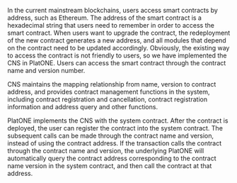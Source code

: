 In the current mainstream blockchains, users access smart contracts by address, such as Ethereum. The address of the smart contract is a hexadecimal string that users need to remember in order to access the smart contract. When users want to upgrade the contract, the redeployment of the new contract generates a new address, and all modules that depend on the contract need to be updated accordingly. Obviously, the existing way to access the contract is not friendly to users, so we have implemented the CNS in PlatONE. Users can access the smart contract through the contract name and version number.

CNS maintains the mapping relationship from name, version to contract address, and provides contract management functions in the system, including contract registration and cancellation, contract registration information and address query and other functions.

PlatONE implements the CNS with the system contract. After the contract is deployed, the user can register the contract into the system contract. The subsequent calls can be made through the contract name and version, instead of using the contract address. If the transaction calls the contract through the contract name and version, the underlying PlatONE will automatically query the contract address corresponding to the contract name version in the system contract, and then call the contract at that address.
